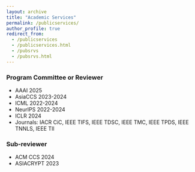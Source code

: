 ```yaml
---
layout: archive
title: "Academic Services"
permalink: /publicservices/
author_profile: true
redirect_from: 
  - /publicservices
  - /publicservices.html
  - /pubsrvs
  - /pubsrvs.html
---
```


### Program Committee or Reviewer
+ AAAI 2025
+ AsiaCCS 2023-2024
+ ICML 2022-2024
+ NeurIPS 2022-2024
+ ICLR 2024
+ Journals: IACR CiC, IEEE TIFS, IEEE TDSC, IEEE TMC, IEEE TPDS, IEEE TNNLS, IEEE TII

### Sub-reviewer
+ ACM CCS 2024
+ ASIACRYPT 2023

